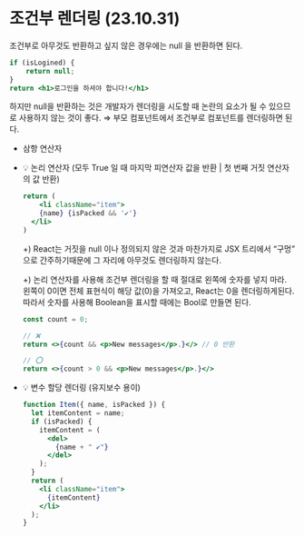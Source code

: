 # 조건부 렌더링 (23.10.31)

조건부로 아무것도 반환하고 싶지 않은 경우에는 null 을 반환하면 된다.

```jsx
if (isLogined) {
	return null;
}
return <h1>로그인을 하셔야 합니다!</h1>
```

하지만 null을 반환하는 것은 개발자가 렌더링을 시도할 때 논란의 요소가 될 수 있으므로 사용하지 않는 것이 좋다. ⇒ 부모 컴포넌트에서 조건부로 컴포넌트를 렌더링하면 된다.

- 삼항 연산자
- 💡 논리 연산자 (모두 True 일 때 마지막 피연산자 값을 반환 | 첫 번째 거짓 연산자의 값 반환)
    
    ```jsx
    return (
    	<li className="item">
        {name} {isPacked && '✔'}
      </li>
    )
    ```
    
    +) React는 거짓을 null 이나 정의되지 않은 것과 마찬가지로 JSX 트리에서 “구멍” 으로 간주하기때문에 그 자리에 아무것도 렌더링하지 않는다.
    
    +) 논리 연산자를 사용해 조건부 렌더링을 할 때 절대로 왼쪽에 숫자를 넣지 마라. 왼쪽이 0이면 전체 표현식이 해당 값(0)을 가져오고, React는 0을 렌더링하게된다. 따라서 숫자를 사용해 Boolean을 표시할 때에는 Bool로 만들면 된다.
    
    ```jsx
    const count = 0;
    
    // ❌
    return <>{count && <p>New messages</p>.}</> // 0 반환
    
    // ⭕
    return <>{count > 0 && <p>New messages</p>.}</>
    ```
    
- 💡 변수 할당 렌더링 (유지보수 용이)
    
    ```jsx
    function Item({ name, isPacked }) {
      let itemContent = name;
      if (isPacked) {
        itemContent = (
          <del>
            {name + " ✔"}
          </del>
        );
      }
      return (
        <li className="item">
          {itemContent}
        </li>
      );
    }
    ```
    